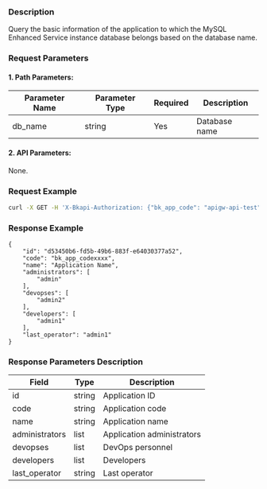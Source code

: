 ### Description
Query the basic information of the application to which the MySQL Enhanced Service instance database belongs based on the database name.

### Request Parameters

#### 1. Path Parameters:

|   Parameter Name   |    Parameter Type  |  Required  |     Description     |
| ------------ | ------------ | ------ | ---------------- |
| db_name   | string | Yes | Database name |

#### 2. API Parameters:
None.

### Request Example
```bash
curl -X GET -H 'X-Bkapi-Authorization: {"bk_app_code": "apigw-api-test", "bk_app_secret": "***"}' --insecure https://bkapi.example.com/api/bkpaas3/prod/system/bkapps/services/mysql/{db_name}/related_applications_info/
```

### Response Example
```
{
    "id": "d53450b6-fd5b-49b6-883f-e64030377a52",
    "code": "bk_app_codexxxx",
    "name": "Application Name",
    "administrators": [
        "admin"
    ],
    "devopses": [
        "admin2"
    ],
    "developers": [
        "admin1"
    ],
    "last_operator": "admin1"
}
```

### Response Parameters Description

| Field |   Type | Description |
| ------ | ------ | ------ |
| id | string | Application ID |
| code | string | Application code |
| name | string | Application name |
| administrators | list | Application administrators |
| devopses | list | DevOps personnel |
| developers | list | Developers |
| last_operator | string | Last operator |